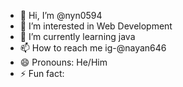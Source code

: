 - 👋 Hi, I’m @nyn0594
- 👀 I’m interested in Web Development
- 🌱 I’m currently learning java
- 📫 How to reach me ig-@nayan646
- 😄 Pronouns: He/Him
- ⚡ Fun fact: 

<!---
nyn0594/nyn0594 is a ✨ special ✨ repository because its `README.md` (this file) appears on your GitHub profile.
You can click the Preview link to take a look at your changes.
--->
